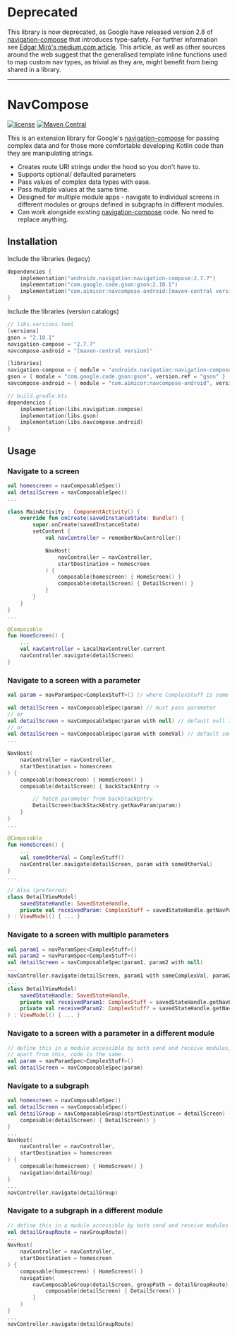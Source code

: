 # Deprecated

This library is now deprecated, as Google have released version 2.8 of [navigation-compose](https://www.youtube.com/watch?v=8m1W4PyYMYQ) that introduces type-safety.
For further information see [Edgar Miró's medium.com article](https://medium.com/mercadona-tech/type-safety-in-navigation-compose-23c03e3d74a5). This article, as well as other sources around the web suggest that the generalised template inline functions used to map custom nav types, as trivial as they are, might benefit from being shared in a library.

---

#  NavCompose

[![license](https://img.shields.io/badge/license-MIT-blue.svg)](https://github.com/aimicor/navcompose/blob/master/LICENSE)
[![Maven Central](https://img.shields.io/maven-central/v/com.aimicor/navcompose-android
)](https://central.sonatype.com/artifact/com.aimicor/navcompose-android)

This is an extension library for Google's [navigation-compose](https://developer.android.com/jetpack/compose/navigation) for passing complex data and for those more comfortable developing Kotlin code than they are manipulating strings.

- Creates route URI strings under the hood so you don't have to.
- Supports optional/ defaulted parameters
- Pass values of complex data types with ease.
- Pass multiple values at the same time.
- Designed for multiple module apps - navigate to individual screens in different modules or groups defined in subgraphs in different modules.
- Can work alongside existing [navigation-compose](https://developer.android.com/jetpack/compose/navigation) code. No need to replace anything.

## Installation
Include the libraries (legacy)
```kotlin dsl
dependencies {
    implementation("androidx.navigation:navigation-compose:2.7.7")
    implementation("com.google.code.gson:gson:2.10.1")
    implementation("com.aimicor:navcompose-android:[maven-central version]")
}
```
Include the libraries (version catalogs)
```kotlin dsl
// libs.versions.toml
[versions]
gson = "2.10.1"
navigation-compose = "2.7.7"
navcompose-android = "[maven-central version]"

[libraries]
navigation-compose = { module = "androidx.navigation:navigation-compose", version.ref = "navigation-compose" }
gson = { module = "com.google.code.gson:gson", version.ref = "gson" }
navcompose-android = { module = "com.aimicor:navcompose-android", version.ref = "navcompose-android" }

// build.gradle.kts
dependencies {
    implementation(libs.navigation.compose)
    implementation(libs.gson)
    implementation(libs.navcompose.android)
}
```

## Usage
### Navigate to a screen
```kotlin
val homescreen = navComposableSpec()
val detailScreen = navComposableSpec()
...

class MainActivity : ComponentActivity() {
    override fun onCreate(savedInstanceState: Bundle?) {
        super.onCreate(savedInstanceState)
        setContent {
            val navController = rememberNavController()

            NavHost(
                navController = navController,
                startDestination = homescreen
            ) {
                composable(homescreen) { HomeScreen() }
                composable(detailScreen) { DetailScreen() }
            }
        }
    }
}
...

@Composable
fun HomeScreen() {
    ...
    val navController = LocalNavController.current
    navController.navigate(detailScreen)
}

```
### Navigate to a screen with a parameter
```kotlin
val param = navParamSpec<ComplexStuff>() // where ComplexStuff is some complex data class

val detailScreen = navComposableSpec(param) // must pass parameter
// or
val detailScreen = navComposableSpec(param with null) // default null if not passed
// or
val detailScreen = navComposableSpec(param with someVal) // default someVal if not passed
...

NavHost(
    navController = navController,
    startDestination = homescreen
) {
    composable(homescreen) { HomeScreen() }
    composable(detailScreen) { backStackEntry ->

        // fetch parameter from backStackEntry
        DetailScreen(backStackEntry.getNavParam(param))
    }
}
...

@Composable
fun HomeScreen() {
    ...
    val someOtherVal = ComplexStuff()
    navController.navigate(detailScreen, param with someOtherVal)
}
...

// Also (preferred)
class DetailViewModel(
    savedStateHandle: SavedStateHandle,
    private val receivedParam: ComplexStuff = savedStateHandle.getNavParam(param)
) : ViewModel() { ... }
```
### Navigate to a screen with multiple parameters
```kotlin
val param1 = navParamSpec<ComplexStuff>()
val param2 = navParamSpec<ComplexStuff>()
val detailScreen = navComposableSpec(param1, param2 with null)
...
navController.navigate(detailScreen, param1 with someComplexVal, param2 with someOtherComplexVal)
...
class DetailViewModel(
    savedStateHandle: SavedStateHandle,
    private val receivedParam1: ComplexStuff = savedStateHandle.getNavParam(param1),
    private val receivedParam2: ComplexStuff? = savedStateHandle.getNavParamOrNull(param2)
) : ViewModel() { ... }
```
### Navigate to a screen with a parameter in a different module
```kotlin
// define this in a module accessible by both send and receive modules,
// apart from this, code is the same.
val param = navParamSpec<ComplexStuff>()
val detailScreen = navComposableSpec(param)
```
### Navigate to a subgraph
```kotlin
val homescreen = navComposableSpec()
val detailScreen = navComposableSpec()
val detailGroup = navComposableGroup(startDestination = detailScreen) {
    composable(detailScreen) { DetailScreen() }
}
...
NavHost(
    navController = navController,
    startDestination = homescreen
) {
    composable(homescreen) { HomeScreen() }
    navigation(detailGroup)
}
...
navController.navigate(detailGroup)
```
### Navigate to a subgraph in a different module
```kotlin
// define this in a module accessible by both send and receive modules
val detailGroupRoute = navGroupRoute()
...
NavHost(
    navController = navController,
    startDestination = homescreen
) {
    composable(homescreen) { HomeScreen() }
    navigation(
        navComposableGroup(detailScreen, groupPath = detailGroupRoute) {
            composable(detailScreen) { DetailScreen() }
        }
    )
}
...
navController.navigate(detailGroupRoute)
```
